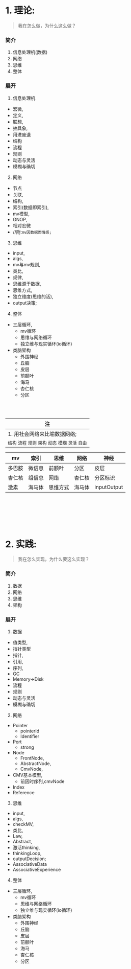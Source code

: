 
# 1. 理论:
> 我在怎么做，为什么这么做？



### 简介

1. 信息处理机(数据)
2. 网络
3. 思维
4. 整体

### 展开

1. 信息处理机
  * 宏微,
  * 定义,
  * 联想,
  * 抽具象,
  * 用进废退
  * 结构
  * 流程
  * 规则
  * 动态与灵活
  * 模糊与确切
2. 网络
  * 节点
  * 关联,
  * 结构,
  * 索引(数据即索引),
  * mv模型,
  * GNOP,
  * 相对宏微
  * //附:`mv因数据而情感;`
3. 思维
  * input,
  * algs,
  * mv与mv规则,
  * 类比,
  * 规律,
  * 思维源于数据,
  * 思维方式,
  * 独立维度(思维的活),
  * output决策;
4. 整体
  * 三层循环,
    - mv循环
    - 思维与网络循环
    - 独立维与现实循环(io循环)
  * 类脑架构
    - 外围神经
    - 丘脑
    - 皮层
    - 前额叶
    - 海马
    - 杏仁核
    - 分区



<br><br>



| 注 |
| --- |
| 1. 用社会网络来比喻数据网络; |
| `结构` `流程` `规则` `架构` `动态` `模糊` `灵活` `自由` |



| mv | 索引 | 思维 | 网络 | 神经 |
| --- | --- | --- | --- | --- |
| 多巴胺 | 微信息 | 前额叶 | 分区 | 皮层 |
| 杏仁核 | 组信息 | 网络 | 杏仁核 | 分区标识 |
| 激素 | 海马体 | 思维方式 | 海马体 | inputOutput |







<br><br><br><br><br>




# 2. 实践:
> 我在怎么实现，为什么要这么实现？

### 简介

1. 数据
2. 网络
3. 思维
4. 架构

### 展开

1. 数据
  * 值类型,
  * 指针类型
  * 指针,
  * 引用,
  * 序列,
  * GC
  * Memory->Disk
  * 流程
  * 规则
  * 动态与灵活
  * 模糊与确切
2. 网络
  * Pointer
    - pointerId
    - Identifier
  * Port
    - strong
  * Node
    - FrontNode,
    - AbstractNode,
    - CmvNode,
  * CMV基本模型,
    - 前因时序列,cmvNode
  * Index
  * Reference
3. 思维
  * input,
  * algs,
  * checkMV,
  * 类比,
  * Law,
  * Abstract,
  * 激活thinking,
  * thinkingLoop,
  * outputDecision;
  * AssociativeData
  * AssociativeExperience
4. 整体
  * 三层循环,
    - mv循环
    - 思维与网络循环
    - 独立维与现实循环(io循环)
  * 类脑架构
    - 外围神经
    - 丘脑
    - 皮层
    - 前额叶
    - 海马
    - 杏仁核
    - 分区
